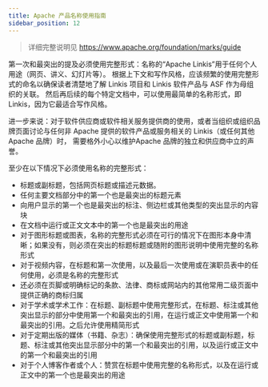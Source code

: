 ```yaml
---
title: Apache 产品名称使用指南
sidebar_position: 12
---
```

> 详细完整说明见 https://www.apache.org/foundation/marks/guide

第一次和最突出的提及必须使用完整形式：名称的“Apache Linkis”用于任何个人用途（网页、讲义、幻灯片等）。
根据上下文和写作风格，应该频繁的使用完整形式的命名以确保读者清楚地了解 Linkis 项目和 Linkis 软件产品与 ASF 作为母组织的关联。
然后再后续的每个特定文档中，可以使用最简单的名称形式，即 Linkis，因为它最适合写作风格。
 
进一步来说：对于软件供应商或软件相关服务提供商的使用，或者当组织或组织品牌页面讨论与任何非 Apache 提供的软件产品或服务相关的 Linkis（或任何其他 Apache 品牌）时，
 需要格外小心以维护Apache 品牌的独立和供应商中立的声誉。
 
至少在以下情况下必须使用名称的完整形式：

- 标题或副标题，包括网页标题或描述元数据。
- 任何主要文档部分中的第一个也是最突出的标题元素 
- 向用户显示的第一个也是最突出的标注、侧边栏或其他类型的突出显示的内容块 
- 在文档中运行或正文文本中的第一个也是最突出的用途
- 对于图形标题或图表，名称的完整形式必须在可行的情况下在图形本身中清晰；如果没有，则必须在突出的标题标题或随附的图形说明中使用完整的名称形式
- 对于视频内容，在标题和第一次使用，以及最后一次使用或在演职员表中的任何使用，必须是名称的完整形式
- 还必须在页脚或明确标记的条款、法律、商标或网站内的其他常用二级页面中提供正确的商标归属
- 对于学术或学术工作：在标题、副标题中使用完整形式，在标题、标注或其他突出显示的部分中使用第一个和最突出的引用，在运行或正文中使用第一个和最突出的引用。之后允许使用精简形式 
- 对于定期出版的媒体（书籍、杂志）：确保使用完整形式的标题或副标题，标题、标注或其他突出显示部分中的第一个和最突出的引用，以及运行或正文中的第一个和最突出的引用
- 对于个人博客作者或个人：赞赏在标题中使用完整的名称形式，以及在运行或正文中的第一个也是最突出的用途


